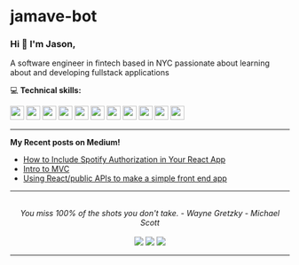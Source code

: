 # jamave-bot


### Hi 👋 I'm Jason,

A software engineer in fintech based in NYC passionate about learning about and developing fullstack applications

💻   **Technical skills:**

<p>
<img src="https://cdn.jsdelivr.net/gh/devicons/devicon/icons/html5/html5-original.svg" height=25px width=25px/>
<img src="https://cdn.jsdelivr.net/gh/devicons/devicon/icons/css3/css3-original.svg" height=25px width=25px/>
<img src="https://cdn.jsdelivr.net/gh/devicons/devicon/icons/javascript/javascript-plain.svg" height=25px width=25px/>
<img src="https://cdn.jsdelivr.net/gh/devicons/devicon/icons/react/react-original.svg" height=25px width=25px/>
<img src="https://cdn.jsdelivr.net/gh/devicons/devicon/icons/ruby/ruby-original.svg" height=25px width=25px/>
<img src="https://cdn.jsdelivr.net/gh/devicons/devicon/icons/rails/rails-plain.svg" height=25px width=25px/>
<img src="https://cdn.jsdelivr.net/gh/devicons/devicon/icons/postgresql/postgresql-plain.svg" height=25px width=25px/>
<img src="https://cdn.jsdelivr.net/gh/devicons/devicon/icons/git/git-original.svg" height=25px width=25px />
<img src="https://cdn.jsdelivr.net/gh/devicons/devicon/icons/apple/apple-original.svg" height=25px width=25px />
<img src="https://cdn.jsdelivr.net/gh/devicons/devicon/icons/visualstudio/visualstudio-plain.svg"  height=25px width=25px>
<img src="https://cdn.jsdelivr.net/gh/devicons/devicon/icons/heroku/heroku-original.svg" height=25px width=25px/>
</p>
<hr>

<b>My Recent posts on Medium!</b>

- [How to Include Spotify Authorization in Your React App](https://javascript.plainenglish.io/how-to-include-spotify-authorization-in-your-react-app-577b63138fd7)
- [Intro to MVC](https://jamave777.medium.com/intro-to-mvc-676971de0f89)
- [Using React/public APIs to make a simple front end app](https://jamave777.medium.com/using-react-public-apis-to-make-a-simple-front-end-app-a54980d74d2d)
<hr>



<p align="center">
   <br>
   <i>You miss 100% of the shots you don't take. - Wayne Gretzky - Michael Scott</i>
   <br>
<br>
<a target="_blank" href="mailto:jamave777@gmail.com"><img src="https://img.shields.io/badge/-Gmail-D14836?style=for-the-badge&logo=Gmail&logoColor=white"></img></a>
<a target="_blank" href="https://jamave777.medium.com/"><img src="https://img.shields.io/badge/-Medium-12100E?style=for-the-badge&logo=Medium&logoColor=white"></img></a>
<a target="_blank" href="https://twitter.com/Bobert_Boo"><img src="https://img.shields.io/badge/-Twitter-1DA1F2?style=for-the-badge&logo=Twitter&logoColor=white"></img></a>
<hr>

</p>       
